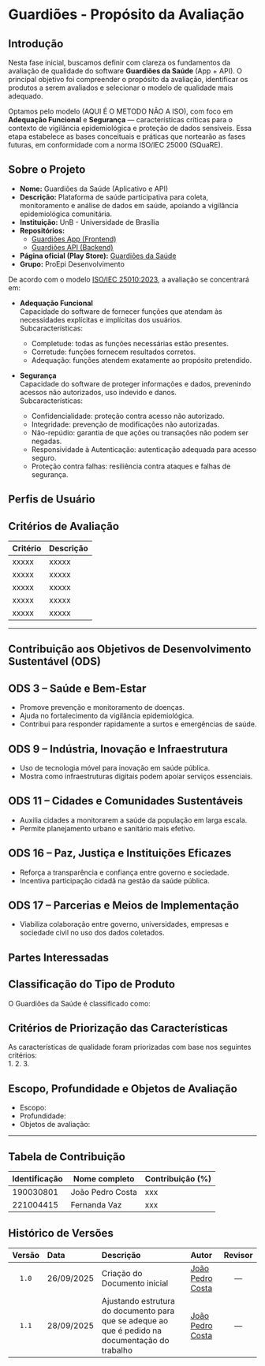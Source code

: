 # **Guardiões - Propósito da Avaliação**

## Introdução

Nesta fase inicial, buscamos definir com clareza os fundamentos da avaliação de qualidade do software **Guardiões da Saúde** (App + API). O principal objetivo foi compreender o propósito da avaliação, identificar os produtos a serem avaliados e selecionar o modelo de qualidade mais adequado.

Optamos pelo modelo (AQUI É O METODO NÃO A ISO), com foco em **Adequação Funcional** e **Segurança** — características críticas para o contexto de vigilância epidemiológica e proteção de dados sensíveis. Essa etapa estabelece as bases conceituais e práticas que nortearão as fases futuras, em conformidade com a norma ISO/IEC 25000 (SQuaRE).


## Sobre o Projeto

- **Nome:** Guardiões da Saúde (Aplicativo e API)  
- **Descrição:** Plataforma de saúde participativa para coleta, monitoramento e análise de dados em saúde, apoiando a vigilância epidemiológica comunitária.  
- **Instituição:** UnB - Universidade de Brasília 
- **Repositórios:**  
  - [Guardiões App (Frontend)](https://github.com/ProEpiDesenvolvimento/guardioes-app)  
  - [Guardiões API (Backend)](https://github.com/ProEpiDesenvolvimento/guardioes-api)  
- **Página oficial (Play Store):** [Guardiões da Saúde](https://play.google.com/store/apps/details?id=com.guardioesapp&hl=pt_BR)  
- **Grupo:** ProEpi Desenvolvimento  

De acordo com o modelo [ISO/IEC 25010:2023](https://cdn.standards.iteh.ai/samples/35733/2ca18b477b7845a5b8cae39d6de0c098/ISO-IEC-25010-2011.pdf), a avaliação se concentrará em:

- **Adequação Funcional**  
  Capacidade do software de fornecer funções que atendam às necessidades explícitas e implícitas dos usuários.  
  Subcaracterísticas:  
    - Completude: todas as funções necessárias estão presentes.  
    - Corretude: funções fornecem resultados corretos.  
    - Adequação: funções atendem exatamente ao propósito pretendido.

- **Segurança**  
  Capacidade do software de proteger informações e dados, prevenindo acessos não autorizados, uso indevido e danos.  
  Subcaracterísticas:  
    - Confidencialidade: proteção contra acesso não autorizado.  
    - Integridade: prevenção de modificações não autorizadas.  
    - Não-repúdio: garantia de que ações ou transações não podem ser negadas.  
    - Responsividade à Autenticação: autenticação adequada para acesso seguro.  
    - Proteção contra falhas: resiliência contra ataques e falhas de segurança.



## Perfis de Usuário


## Critérios de Avaliação

| **Critério** | **Descrição** |
|:----------------|:----------------|
| xxxxx | xxxxx |
| xxxxx | xxxxx |
| xxxxx | xxxxx |
| xxxxx | xxxxx |
| xxxxx | xxxxx |

---

## Contribuição aos Objetivos de Desenvolvimento Sustentável (ODS)
## ODS 3 – Saúde e Bem-Estar
- Promove prevenção e monitoramento de doenças.  
- Ajuda no fortalecimento da vigilância epidemiológica.  
- Contribui para responder rapidamente a surtos e emergências de saúde.  

## ODS 9 – Indústria, Inovação e Infraestrutura
- Uso de tecnologia móvel para inovação em saúde pública.  
- Mostra como infraestruturas digitais podem apoiar serviços essenciais.  

## ODS 11 – Cidades e Comunidades Sustentáveis
- Auxilia cidades a monitorarem a saúde da população em larga escala.  
- Permite planejamento urbano e sanitário mais efetivo.  

## ODS 16 – Paz, Justiça e Instituições Eficazes
- Reforça a transparência e confiança entre governo e sociedade.  
- Incentiva participação cidadã na gestão da saúde pública.  

## ODS 17 – Parcerias e Meios de Implementação
- Viabiliza colaboração entre governo, universidades, empresas e sociedade civil no uso dos dados coletados.

## Partes Interessadas  

## Classificação do Tipo de Produto  

O Guardiões da Saúde é classificado como:

## Critérios de Priorização das Características  

As características de qualidade foram priorizadas com base nos seguintes critérios:  
1.
2.
3.

## Escopo, Profundidade e Objetos de Avaliação  

- Escopo:
- Profundidade:
- Objetos de avaliação:


---

## Tabela de Contribuição
| Identificação   | Nome completo     | Contribuição (%) |
|-----------------|-----------------|-----------------|
| 190030801       | João Pedro Costa | xxx             |
| 221004415       | Fernanda Vaz     | xxx             |

## Histórico de Versões

| Versão | Data | Descrição | Autor | Revisor |
|:--------:|:-------|:-------------|:--------|:-----------:|
| `1.0` | 26/09/2025 | Criação do Documento inicial | [João Pedro Costa](https://github.com/johnaopedro) | — |
| `1.1` | 28/09/2025 | Ajustando estrutura do documento para que se adeque ao que é pedido na documentação do trabalho | [João Pedro Costa](https://github.com/johnaopedro) | — |
